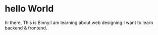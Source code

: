 # hello World
hi there,
This is Binny.I am learning about web designing.I want to learn backend & frontend.



